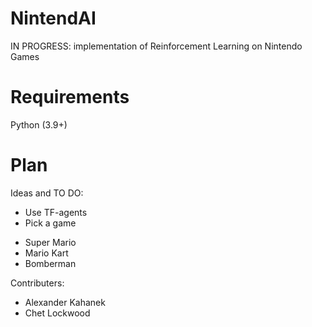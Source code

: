 # NintendAI

IN PROGRESS: implementation of Reinforcement Learning on Nintendo Games
 
# Requirements

Python (3.9+)


# Plan

Ideas and TO DO:

+ Use TF-agents
+ Pick a game
 - Super Mario
 - Mario Kart
 - Bomberman
 
 
Contributers:

+ Alexander Kahanek
+ Chet Lockwood
